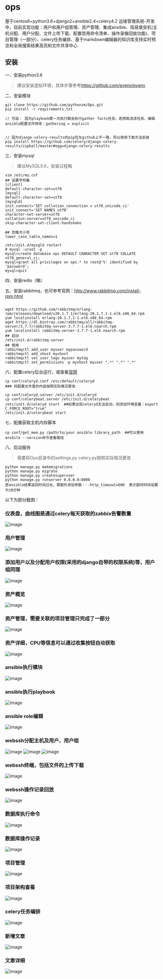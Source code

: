 # ops
基于centos6+python3.6+django2+ansible2.4+celery4.2  运维管理系统-开发中，目前实现功能：用户和用户组管理、资产管理、集成ansible、简易堡垒机(主机分配、用户分配、文件上传下载、配置禁用命令清单、操作录像回放功能)、项目管理（一部分）、celery任务编排、基于markdown编辑器的知识库支持实时预览和全局搜索结果高亮和文件共享中心

## 安装
一、安装python3.6

> 建议安装虚拟环境，具体步骤参考<https://github.com/pyenv/pyenv>

二、安装模块
```
git clone https://github.com/pythonzm/Ops.git
pip install -r requirements.txt

// 可选： 因为playbook第一次执行都会执行gather facts任务，若想取消该任务，编辑ansible配置文件修改：gathering = explicit
  

// 因为django-celery-results的pip包与github上不一致，所以使用下面方法安装
pip install https://github.com/celery/django-celery-results/zipball/master#egg=django-celery-results
```
三、安装mysql
> 建议MySQL5.6，安装过程略
```
vim /etc/my.cnf
## 设置字符集
[client]
default-character-set=utf8
[mysql]
default-character-set=utf8
[mysqld]
init_connect='SET collation_connection = utf8_unicode_ci'
init_connect='SET NAMES utf8'
character-set-server=utf8
collation-server=utf8_unicode_ci
skip-character-set-client-handshake

## 忽略大小写
lower_case_table_names=1

/etc/init.d/mysqld restart
# mysql -uroot -p
mysql>create database ops DEFAULT CHARACTER SET utf8 COLLATE utf8_general_ci;
mysql>grant all privileges on ops.* to root@'%' identified by 'password';
mysql>quit
```

四、安装redis（略）

五、安装rabbitmq，也可参考官网：<http://www.rabbitmq.com/install-rpm.html>
```

wget https://github.com/rabbitmq/erlang-rpm/releases/download/v20.1.7.1/erlang-20.1.7.1-1.el6.x86_64.rpm
yum localinstall erlang-20.1.7.1-1.el6.x86_64.rpm
wget https://dl.bintray.com/rabbitmq/all/rabbitmq-server/3.7.7/rabbitmq-server-3.7.7-1.el6.noarch.rpm
yum localinstall rabbitmq-server-3.7.7-1.el6.noarch.rpm
## 启动
/etc/init.d/rabbitmq-server
## 使用
rabbitmqctl add_user myuser mypassword
rabbitmqctl add_vhost myvhost
rabbitmqctl set_user_tags myuser mytag
rabbitmqctl set_permissions -p myvhost myuser ".*" ".*" ".*"
```

六、配置celery后台运行，或查看[官网](http://docs.celeryproject.org/en/latest/index.html)
```
cp conf/celeryd.conf /etc/default/celeryd
### 将配置文件里的内容按照实际情况更改

cp conf/celeryd.server /etc/init.d/celeryd
cp conf/celerybeat.server /etc/init.d/celerybeat
/etc/init.d/celeryd start  ##如果出现celeryd无法启动，则添加环境变量：export C_FORCE_ROOT="true"
/etc/init.d/celerybeat start
```

七、配置获取主机内存脚本

``` 
cp conf/get_mem.py /path/to/your ansible library_path  ##可以使用ansbile --version命令查看路径
```

八、启动服务
> 需要将Ops目录中的settings.py celery.py按照实际情况更改
```
python manage.py makemigrations
python manage.py migrate
python manage.py createsuperuser
python manage.py runserver 0.0.0.0:8000
若ansible结果返回时间过长，需额外添加参数：--http_timeout=600  表示超时时间设置为10分钟
```

以下为部分截图：

### 仪表盘，曲线图是通过celery每天获取的zabbix告警数量
![image](https://github.com/pythonzm/Ops/blob/master/screenshots/dashboard.png)

### 用户管理
![image](https://github.com/pythonzm/Ops/blob/master/screenshots/user_list.png)

### 添加用户以及分配用户权限(采用的django自带的权限系统)等，用户组同理
![image](https://github.com/pythonzm/Ops/blob/master/screenshots/add_user.png)

### 资产概览
![image](https://github.com/pythonzm/Ops/blob/master/screenshots/asset_chart.png)

### 资产管理，需要关联的项目管理只完成了一部分
![image](https://github.com/pythonzm/Ops/blob/master/screenshots/asset_list.png)

### 资产详细，CPU等信息可以通过收集按钮自动获取
![image](https://github.com/pythonzm/Ops/blob/master/screenshots/asset_info.jpg)

### ansible执行模块
![image](https://github.com/pythonzm/Ops/blob/master/screenshots/ansible_module.png)

### ansible执行playbook
![image](https://github.com/pythonzm/Ops/blob/master/screenshots/role_result.png)

### ansible role编辑
![image](https://github.com/pythonzm/Ops/blob/master/screenshots/role_detail.png)

### webssh分配主机及用户、用户组
![image](https://github.com/pythonzm/Ops/blob/master/screenshots/webssh_manage.png)
![image](https://github.com/pythonzm/Ops/blob/master/screenshots/add_black_commands.png)
![image](https://github.com/pythonzm/Ops/blob/master/screenshots/add_fort_user.png)

### webssh终端，包括文件的上传下载
![image](https://github.com/pythonzm/Ops/blob/master/screenshots/terminal.png)

### webssh操作记录回放
![image](https://github.com/pythonzm/Ops/blob/master/screenshots/record.png)

### 数据库执行命令
![image](https://github.com/pythonzm/Ops/blob/master/screenshots/sql_exec.png)
### 数据库操作记录
![image](https://github.com/pythonzm/Ops/blob/master/screenshots/sql_log.png)

### 项目管理
![image](https://github.com/pythonzm/Ops/blob/master/screenshots/project_list.png)
### 项目架构查看
![image](https://github.com/pythonzm/Ops/blob/master/screenshots/project_chart.png)

### celery任务编排
![image](https://github.com/pythonzm/Ops/blob/master/screenshots/celery.png)

### 新增文章
![image](https://github.com/pythonzm/Ops/blob/master/screenshots/wiki_add.png)
### 文章详细
![image](https://github.com/pythonzm/Ops/blob/master/screenshots/wiki_view.png)
